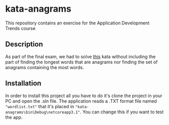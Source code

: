 # kata-anagrams
This repository contains an exercise for the Application Development Trends course

## Description

As part of the final exam, we had to solve [this](http://codekata.com/kata/kata06-anagrams/) kata without including the part of finding the longest words that are anagrams nor finding the set of anagrams containing the most words.

## Installation

In order to install this project all you have to do it's clone the project in your PC and open the .sln file. The application reads a .TXT format file named ```"wordlist.txt"``` that it's placed in ``` "kata-anagrams\bin\Debug\netcoreapp3.1" ```. You can change this if you want to test the app.
